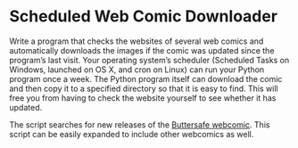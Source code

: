 # Scheduled Web Comic Downloader

Write a program that checks the websites of several web comics and automatically downloads the images if the comic was updated since the program’s last visit. Your operating system’s scheduler (Scheduled Tasks on Windows, launched on OS X, and cron on Linux) can run your Python program once a week. The Python program itself can download the comic and then copy it to a specified directory so that it is easy to find. This will free you from having to check the website yourself to see whether it has updated.

The script searches for new releases of the [Buttersafe webcomic](https://www.buttersafe.com/). This script can be easily expanded to include other webcomics as well.
